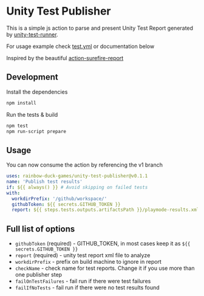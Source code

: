 # Unity Test Publisher

This is a simple js action to parse and present Unity Test Report generated by [unity-test-runner](https://github.com/game-ci/unity-test-runner).

For usage example check [test.yml](.github/workflows/test.yml) or documentation below

Inspired by the beautiful [action-surefire-report](https://github.com/ScaCap/action-surefire-report)

## Development

Install the dependencies

```bash
npm install
```

Run the tests & build

```bash
npm test
npm run-script prepare
```

## Usage

You can now consume the action by referencing the v1 branch

```yaml
uses: rainbow-duck-games/unity-test-publisher@v0.1.1
name: 'Publish test results'
if: ${{ always() }} # Avoid skipping on failed tests
with:
  workdirPrefix: '/github/workspace/'
  githubToken: ${{ secrets.GITHUB_TOKEN }}
  report: ${{ steps.tests.outputs.artifactsPath }}/playmode-results.xml
```

## Full list of options
- `githubToken` (required) - GITHUB_TOKEN, in most cases keep it as `${{ secrets.GITHUB_TOKEN }}`
- `report` (required) - unity test report xml file to analyze
- `workdirPrefix` - prefix on build machine to ignore in report
- `checkName` - check name for test reports. Change it if you use more than one publisher step
- `failOnTestFailures` - fail run if there were test failures
- `failIfNoTests` - fail run if there were no test results found
